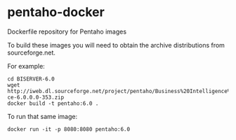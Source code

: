 # pentaho-docker
Dockerfile repository for Pentaho images

To build these images you will need to obtain the archive distributions from sourceforge.net.

For example:
```
cd BISERVER-6.0
wget http://iweb.dl.sourceforge.net/project/pentaho/Business%20Intelligence%20Server/6.0/biserver-ce-6.0.0.0-353.zip
docker build -t pentaho:6.0 .
```

To run that same image:
```
docker run -it -p 8080:8080 pentaho:6.0
```
